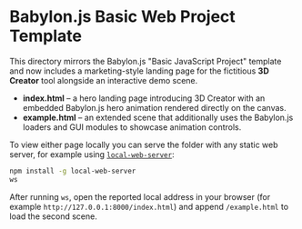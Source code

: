 # Babylon.js Basic Web Project Template

This directory mirrors the Babylon.js "Basic JavaScript Project" template and now includes a marketing-style landing page for the fictitious **3D Creator** tool alongside an interactive demo scene.

- **index.html** – a hero landing page introducing 3D Creator with an embedded Babylon.js hero animation rendered directly on the canvas.
- **example.html** – an extended scene that additionally uses the Babylon.js loaders and GUI modules to showcase animation controls.

To view either page locally you can serve the folder with any static web server, for example using [`local-web-server`](https://www.npmjs.com/package/local-web-server):

```bash
npm install -g local-web-server
ws
```

After running `ws`, open the reported local address in your browser (for example `http://127.0.0.1:8000/index.html`) and append `/example.html` to load the second scene.
